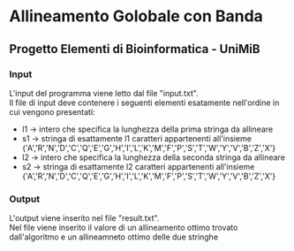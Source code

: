 # Allineamento Golobale con Banda
## Progetto Elementi di Bioinformatica - UniMiB

### Input
L'input del programma viene letto dal file "input.txt". <br />
Il file di input deve contenere i seguenti elementi esatamente nell'ordine in cui vengono presentati:
  * l1 -> intero che specifica la lunghezza della prima stringa da allineare
  * s1 -> stringa di esattamente l1 caratteri appartenenti all'insieme {'A','R','N','D','C','Q','E','G','H','I','L','K','M','F','P','S','T','W','Y','V','B','Z','X'}
  * l2 -> intero che specifica la lunghezza della seconda stringa da allineare
  * s2 -> stringa di esattamente l2 caratteri appartenenti all'insieme {'A','R','N','D','C','Q','E','G','H','I','L','K','M','F','P','S','T','W','Y','V','B','Z','X'}
  
### Output
L'output viene inserito nel file "result.txt". <br />
Nel file viene inserito il valore di un allineamento ottimo trovato dall'algoritmo e un allineamneto ottimo delle due stringhe
